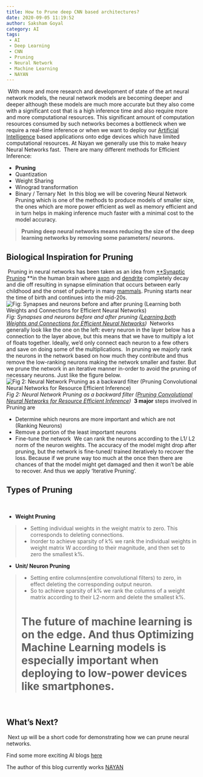 ```yaml
---
title: How to Prune deep CNN based architectures? 
date: 2020-09-05 11:19:52
author: Saksham Goyal
category: AI
tags:
 - AI
 - Deep Learning
 - CNN
 - Pruning
 - Neural Network
 - Machine Learning
 - NAYAN
---
```


​
With more and more research and development of state of the art neural network models, the neural network models are becoming deeper and deeper although these models are much more accurate but they also come with a significant cost that is a high inference time and also require more and more computational resources. This significant amount of computation resources consumed by such networks becomes a bottleneck when we require a real-time inference or when we want to deploy our [Artificial Intelligence](https://nayan.co/blog/categories/AI/) based applications onto edge devices which have limited computational resources. At Nayan we generally use this to make heavy Neural Networks fast.
​
There are many different methods for Efficient Inference:
​
* **Pruning**
​
* Quantization
​
* Weight Sharing
​
* Winograd transformation
​
* Binary / Ternary Net
​
In this blog we will be covering Neural Network Pruning which is one of the methods to produce models of smaller size, the ones which are more power efficient as well as memory efficient and in turn helps in making inference much faster with a minimal cost to the model accuracy.
> **Pruning deep neural networks means reducing the size of the deep learning networks by removing some parameters/ neurons.**
​
## Biological Inspiration for Pruning
​
Pruning in neural networks has been taken as an idea from [**Synaptic Pruning](https://en.wikipedia.org/wiki/Synaptic_pruning) **in the human brain where [axon](https://en.wikipedia.org/wiki/Axon) and [dendrite](https://en.wikipedia.org/wiki/Dendrite) completely decay and die off resulting in synapse elimination that occurs between early childhood and the onset of puberty in many [mammals](https://en.wikipedia.org/wiki/Mammal). Pruning starts near the time of birth and continues into the mid-20s.
​
![Fig: Synapses and neurons before and after pruning ([Learning both Weights and Connections for Efficient Neural Networks](https://arxiv.org/abs/1506.02626))](https://cdn-images-1.medium.com/max/2000/1*vtyUeef84qEk-OTWc-zoVA.png)*Fig: Synapses and neurons before and after pruning ([Learning both Weights and Connections for Efficient Neural Networks](https://arxiv.org/abs/1506.02626))*
​
Networks generally look like the one on the left: every neuron in the layer below has a connection to the layer above, but this means that we have to multiply a lot of floats together. Ideally, we’d only connect each neuron to a few others and save on doing some of the multiplications.
​
In pruning we majorly rank the neurons in the network based on how much they contribute and thus remove the low-ranking neurons making the network smaller and faster. But we prune the network in an iterative manner in-order to avoid the pruning of necessary neurons. Just like the figure below.
​
![Fig 2: Neural Network Pruning as a backward filter ([Pruning Convolutional Neural Networks for Resource Efficient Inference](https://arxiv.org/abs/1611.06440))](https://cdn-images-1.medium.com/max/2000/0*7r1YI5al1H30dHD7)*Fig 2: Neural Network Pruning as a backward filter ([Pruning Convolutional Neural Networks for Resource Efficient Inference](https://arxiv.org/abs/1611.06440))*
​
**3 major** steps involved in Pruning are
​
* Determine which neurons are more important and which are not (Ranking Neurons)
​
* Remove a portion of the least important neurons
​
* Fine-tune the network
​
We can rank the neurons according to the L1/ L2 norm of the neuron weights. The accuracy of the model might drop after pruning, but the network is fine-tuned/ trained iteratively to recover the loss. Because if we prune way too much at the once then there are chances of that the model might get damaged and then it won’t be able to recover. And thus we apply ‘Iterative Pruning’.
​
## Types of Pruning
​
* **Weight Pruning**
> - Setting individual weights in the weight matrix to zero. This corresponds to deleting connections.
> - Inorder to achieve sparsity of k% we rank the individual weights in weight matrix W according to their magnitude, and then set to zero the smallest k%.
​
* **Unit/ Neuron Pruning**
> - Setting entire columns(entire convolutional filters) to zero, in effect deleting the corresponding output neuron.
> - So to achieve sparsity of k% we rank the columns of a weight matrix according to their L2-norm and delete the smallest k%.
> # The future of machine learning is on the edge. And thus Optimizing Machine Learning models is especially important when deploying to low-power devices like smartphones.
​
## What’s Next?
​
Next up will be a short code for demonstrating how we can prune neural networks.

Find some more exciting AI blogs [here](https://nayan.co/blog/categories/AI/)

The author of this blog currently works [NAYAN](https://nayan.co)
